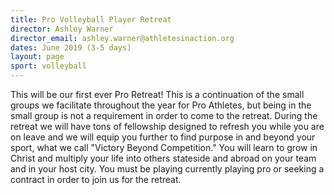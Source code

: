 ```yaml
---
title: Pro Volleyball Player Retreat
director: Ashley Warner
director_email: ashley.warner@athletesinaction.org
dates: June 2019 (3-5 days)
layout: page
sport: volleyball
---
```

This will be our first ever Pro Retreat! This is a continuation of the small groups we facilitate throughout the year for Pro Athletes, but being in the small group is not a requirement in order to come to the retreat. During the retreat we will have tons of fellowship designed to refresh you while you are on leave and we will equip you further to find purpose in and beyond your sport, what we call "Victory Beyond Competition." You will learn to grow in Christ and multiply your life into others stateside and abroad on your team and in your host city. You must be playing currently playing pro or seeking a contract in order to join us for the retreat.